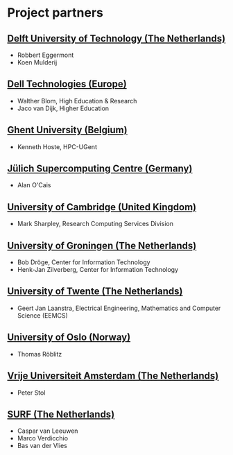 # Project partners

## [Delft University of Technology (The Netherlands)](https://www.tudelft.nl/)
* Robbert Eggermont
* Koen Mulderij

## [Dell Technologies (Europe)](https://www.dell.com/)
* Walther Blom, High Education & Research
* Jaco van Dijk, Higher Education

## [Ghent University (Belgium)](https://www.ugent.be/hpc/en)
* Kenneth Hoste, HPC-UGent

## [Jülich Supercomputing Centre (Germany)](https://www.fz-juelich.de/ias/jsc/)
* Alan O'Cais

## [University of Cambridge (United Kingdom)](https://www.cam.ac.uk/)
* Mark Sharpley, Research Computing Services Division

## [University of Groningen (The Netherlands)](https://www.rug.nl/)
* Bob Dröge, Center for Information Technology
* Henk-Jan Zilverberg, Center for Information Technology

## [University of Twente (The Netherlands)](https://www.utwente.nl/)
* Geert Jan Laanstra, Electrical Engineering, Mathematics and Computer Science (EEMCS)

## [University of Oslo (Norway)](https://www.uio.no/)
* Thomas Röblitz

## [Vrije Universiteit Amsterdam (The Netherlands)](https://www.vu.nl/)
* Peter Stol

## [SURF (The Netherlands)](https://www.surf.nl/en/expertises/compute-services)
* Caspar van Leeuwen
* Marco Verdicchio
* Bas van der Vlies
